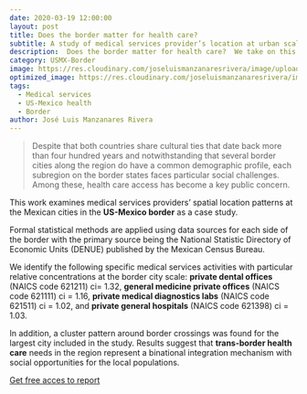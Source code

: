 ```yaml
---
date: 2020-03-19 12:00:00
layout: post
title: Does the border matter for health care?
subtitle: A study of medical services provider’s location at urban scale in the Mexican cities of the US-MX border.
description:  Does the border matter for health care?  We take on this inquiry to bring light on the spatial patterns of medical services providers at the city scale for the  main US Mexico border  cities in the Mexican side.
category: USMX-Border
image: https://res.cloudinary.com/joseluismanzanaresrivera/image/upload/v1585515175/barbara-zandoval-AWJNryTcJFk-unsplash_iztcsr.jpg
optimized_image: https://res.cloudinary.com/joseluismanzanaresrivera/image/upload/v1585515175/barbara-zandoval-AWJNryTcJFk-unsplash_iztcsr.jpg
tags:
  - Medical services 
  - US-Mexico health
  - Border
author: José Luis Manzanares Rivera
---
```


> Despite that both countries share cultural ties that date back more than four hundred years and notwithstanding   that several border cities along the region do have a common demographic profile, each subregion on the border states faces particular social challenges. Among these, health care access has become a key public concern. 

This work examines medical services providers’ spatial location patterns at the Mexican cities in the **US-Mexico border** as a case study. 

Formal statistical methods are applied using data sources for each side of the border with the primary source being the National Statistic Directory of Economic Units (DENUE) published by the Mexican Census Bureau. 

We identify the following specific medical services activities with particular relative concentrations at the border city scale: **private dental offices** (NAICS code 621211) ci= 1.32, **general medicine private offices** (NAICS code 621111) ci = 1.16, **private medical diagnostics labs** (NAICS code 621511) ci = 1.02, and **private general hospitals** (NAICS code 621398) ci = 1.03. 

In addition, a cluster pattern around border crossings was found for the largest city included in the study. Results suggest that **trans-border health care** needs in the region represent a binational integration mechanism with social opportunities for the local populations.




[Get free acces to report](http://www.scielo.org.mx/pdf/estfro/v18n36/2395-9134-estfro-18-36-00151-es.pdf)



